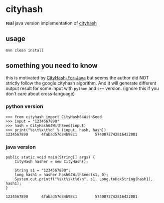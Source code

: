 # cityhash
**real** java version implementation of [cityhash](https://github.com/google/cityhash)

## usage
`mvn clean install`

## something you need to know

this is motivated by [CityHash-For-Java](https://github.com/tamtam180/CityHash-For-Java)
but seems the author did NOT strictly follow the google cityhash algorithm. And it will generate different output result for some input with `python` and `c++` version. (ignore this if you don't care about cross-language)

### python version
```
>>> from cityhash import CityHash64WithSeed
>>> input = "1234567890"
>>> hash = CityHash64WithSeed(input)
>>> print("%s\t%x\t%d" % (input, hash, hash))
1234567890      4fabad57d84b98c1        5740872742816422081
```
### java version
```
public static void main(String[] args) {
    CityHash hasher = new CityHash();

    String s1 = "1234567890";
    long hash1 = hasher.hash64WithSeed(s1, 0);
    System.out.printf("%s\t%s\t%d\n", s1, Long.toHexString(hash1), hash1);
}

1234567890      4fabad57d84b98c1        5740872742816422081
```